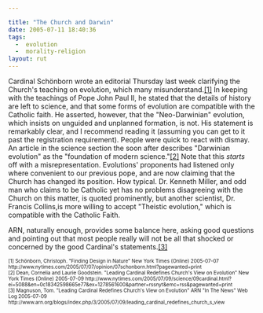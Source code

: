 ```yaml
---

title: "The Church and Darwin"
date: 2005-07-11 18:40:36
tags:
  -  evolution
  -  morality-religion
layout: rut
---
```


<p>Cardinal Schönborn wrote an editorial Thursday last week clarifying the Church's teaching on evolution, which many misunderstand.<a href="http://www.nytimes.com/2005/07/07/opinion/07schonborn.html?pagewanted=print">[1]</a> In keeping with the teachings of Pope John Paul II, he stated that the details of history are left to science, and that some forms of evolution are compatible with the Catholic faith. He asserted, however, that the "Neo-Darwinian" evolution, which insists on unguided and unplanned formation, is not. His statement is remarkably clear, and I recommend reading it (assuming you can get to it past the registration requirement).  People were quick to react with dismay. An article in the science section the soon after describes "Darwinian evolution" as the "foundation of modern science."<a href="http://www.nytimes.com/2005/07/09/science/09cardinal.html?ei=5088&en=0c18342598665e77&ex=1278561600&partner=rssnyt&emc=rss&pagewanted=print">[2]</a> Note that this <em>starts</em> off with a misrepresentation. Evolutions' proponents had listened only where convenient to our previous pope, and are now claiming that the Church has changed its position.  How typical.  Dr. Kenneth Miller, and odd man who claims to be Catholic yet has no problems disagreeing with the Church on this matter, is quoted prominently, but another scientist, Dr. Francis Collins,is more willing to accept "Theistic evolution," which is compatible with the Catholic Faith.</p>  <p>ARN, naturally enough, provides some balance here, asking good questions and pointing out that most people really will not be all that shocked or concerned by the good Cardinal's statements.<a href="http://www.arn.org/blogs/index.php/3/2005/07/09/leading_cardinal_redefines_church_s_view">[3]</a></p>   <font size="-2"> [1] Schönborn, Christoph. "Finding Design in Nature" New York Times (Online) 2005-07-07 http://www.nytimes.com/2005/07/07/opinion/07schonborn.html?pagewanted=print <br  /> [2] Dean, Cornelia and Laurie Goodstein.  "Leading Cardinal Redefines Church's View on Evolution" New York Times (Online) 2005-07-09 http://www.nytimes.com/2005/07/09/science/09cardinal.html?ei=5088&en=0c18342598665e77&ex=1278561600&partner=rssnyt&emc=rss&pagewanted=print <br  /> [3] Magnuson, Tom.  "Leading Cardinal Redefines Church's View on Evolution" ARN "In The News" Web Log 2005-07-09 http://www.arn.org/blogs/index.php/3/2005/07/09/leading_cardinal_redefines_church_s_view </font>

